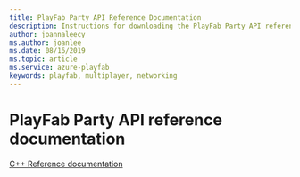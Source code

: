 ```yaml
---
title: PlayFab Party API Reference Documentation
description: Instructions for downloading the PlayFab Party API reference documentation.
author: joannaleecy
ms.author: joanlee
ms.date: 08/16/2019
ms.topic: article
ms.service: azure-playfab
keywords: playfab, multiplayer, networking
---
```


# PlayFab Party API reference documentation
[C++ Reference documentation](reference/party_members.md)

